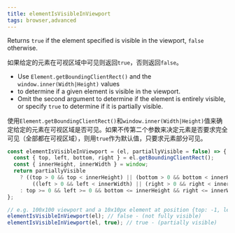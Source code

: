 ```yaml
---
title: elementIsVisibleInViewport
tags: browser,advanced
---
```


Returns `true` if the element specified is visible in the viewport, `false` otherwise.

如果给定的元素在可视区域中可见则返回`true`，否则返回`false`。

- Use `Element.getBoundingClientRect()` and the `window.inner(Width|Height)` values
- to determine if a given element is visible in the viewport.
- Omit the second argument to determine if the element is entirely visible, or specify `true` to determine if it is partially visible.

使用`Element.getBoundingClientRect()`和`window.inner(Width|Height)`值来确定给定的元素在可视区域是否可见。如果不传第二个参数来决定元素是否要求完全可见（全部都在可视区域），则用`true`作为默认值，只要求元素部分可见。

```js
const elementIsVisibleInViewport = (el, partiallyVisible = false) => {
  const { top, left, bottom, right } = el.getBoundingClientRect();
  const { innerHeight, innerWidth } = window;
  return partiallyVisible
    ? ((top > 0 && top < innerHeight) || (bottom > 0 && bottom < innerHeight)) &&
        ((left > 0 && left < innerWidth) || (right > 0 && right < innerWidth))
    : top >= 0 && left >= 0 && bottom <= innerHeight && right <= innerWidth;
};
```

```js
// e.g. 100x100 viewport and a 10x10px element at position {top: -1, left: 0, bottom: 9, right: 10}
elementIsVisibleInViewport(el); // false - (not fully visible)
elementIsVisibleInViewport(el, true); // true - (partially visible)
```
